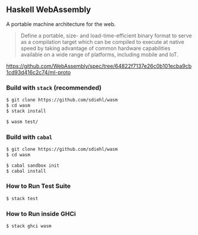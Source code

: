 Haskell WebAssembly
-------------------

A portable machine architecture for the web.

> Define a portable, size- and load-time-efficient binary format to serve as a
> compilation target which can be compiled to execute at native speed by taking
> advantage of common hardware capabilities available on a wide range of
> platforms, including mobile and IoT.

https://github.com/WebAssembly/spec/tree/64822f7137e26c0b101ecba9cb1cd93d416c2c74/ml-proto

### Build with `stack` (recommended)

```bash
$ git clone https://github.com/sdiehl/wasm
$ cd wasm
$ stack install
```

```bash
$ wasm test/
```

### Build with `cabal`

```bash
$ git clone https://github.com/sdiehl/wasm
$ cd wasm

$ cabal sandbox init
$ cabal install
```

### How to Run Test Suite

```bash
$ stack test
```

### How to Run inside GHCi


```bash
$ stack ghci wasm
```

